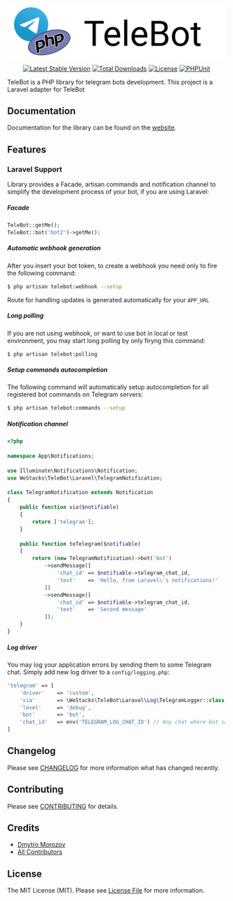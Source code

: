 <p align="center">
<a href="https://github.com/westacks/telebot-laravel"><img src="./assets/logo.svg" alt="Project Logo"></a>
</p>

<p align="center">
<a href="https://packagist.org/packages/westacks/telebot-laravel"><img src="https://poser.pugx.org/westacks/telebot-laravel/v/stable.svg" alt="Latest Stable Version"></a>
<a href="https://packagist.org/packages/westacks/telebot-laravel"><img src="https://poser.pugx.org/westacks/telebot-laravel/d/total.svg" alt="Total Downloads"></a>
<a href="https://packagist.org/packages/westacks/telebot-laravel"><img src="https://poser.pugx.org/westacks/telebot-laravel/license.svg" alt="License"></a>
<a href="https://github.com/westacks/telebot-laravel/actions/workflows/main.yml"><img src="https://github.com/westacks/telebot-laravel/actions/workflows/main.yml/badge.svg" alt="PHPUnit"></a>
</p>

TeleBot is a PHP library for telegram bots development. This project is a Laravel adapter for TeleBot

## Documentation

Documentation for the library can be found on the [website](https://westacks.github.io/telebot/).

## Features

### Laravel Support

Library provides a Facade, artisan commands and notification channel to simplify the development process of your bot, if you are using Laravel:

##### Facade
```php
TeleBot::getMe();
TeleBot::bot('bot2')->getMe();
```

##### Automatic webhook generation

After you insert your bot token, to create a webhook you need only to fire the following command:
```bash
$ php artisan telebot:webhook --setup
```
Route for handling updates is generated automatically for your `APP_URL`


##### Long polling

If you are not using webhook, or want to use bot in local or test environment, you may start long polling by only firyng this command:
```bash
$ php artisan telebot:polling
```

##### Setup commands autocompletion

The following command will automatically setup autocompletion for all registered bot commands on Telegram servers:
```bash
$ php artisan telebot:commands --setup
```

##### Notification channel

```php
<?php

namespace App\Notifications;

use Illuminate\Notifications\Notification;
use WeStacks\TeleBot\Laravel\TelegramNotification;

class TelegramNotification extends Notification
{
    public function via($notifiable)
    {
        return ['telegram'];
    }

    public function toTelegram($notifiable)
    {
        return (new TelegramNotification)->bot('bot')
            ->sendMessage([
                'chat_id' => $notifiable->telegram_chat_id,
                'text'    => 'Hello, from Laravel\'s notifications!'
            ])
            ->sendMessage([
                'chat_id' => $notifiable->telegram_chat_id,
                'text'    => 'Second message'
            ]);
    }
}
```

##### Log driver

You may log your application errors by sending them to some Telegram chat. Simply add new log driver to a `config/logging.php`:

```php
'telegram' => [
    'driver'    => 'custom',
    'via'       => \WeStacks\TeleBot\Laravel\Log\TelegramLogger::class,
    'level'     => 'debug',
    'bot'       => 'bot',
    'chat_id'   => env('TELEGRAM_LOG_CHAT_ID') // Any chat where bot can write messages.
]
```

## Changelog

Please see [CHANGELOG](CHANGELOG.md) for more information what has changed recently.

## Contributing

Please see [CONTRIBUTING](CONTRIBUTING.md) for details.

## Credits

- [Dmytro Morozov](https://github.com/PunyFlash)
- [All Contributors](https://github.com/westacks/telebot-laravel/graphs/contributors)

## License

The MIT License (MIT). Please see [License File](LICENSE.md) for more information.
